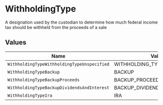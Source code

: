 # WithholdingType

A designation used by the custodian to determine how much federal income tax should be withheld from the proceeds of a sale


## Values

| Name                                        | Value                                       |
| ------------------------------------------- | ------------------------------------------- |
| `WithholdingTypeWithholdingTypeUnspecified` | WITHHOLDING_TYPE_UNSPECIFIED                |
| `WithholdingTypeBackup`                     | BACKUP                                      |
| `WithholdingTypeBackupProceeds`             | BACKUP_PROCEEDS                             |
| `WithholdingTypeBackupDividendsAndInterest` | BACKUP_DIVIDENDS_AND_INTEREST               |
| `WithholdingTypeIra`                        | IRA                                         |